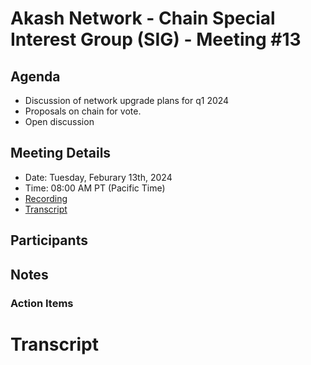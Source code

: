 # Akash Network - Chain Special Interest Group (SIG) - Meeting #13

## Agenda

- Discussion of network upgrade plans for q1 2024
- Proposals on chain for vote.
- Open discussion 

## Meeting Details

- Date: Tuesday, Feburary 13th, 2024
- Time: 08:00 AM PT (Pacific Time)
- [Recording]()
- [Transcript](#transcript)


## Participants




## Notes



### Action Items


  

# **Transcript**
